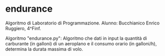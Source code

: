 # endurance


Algoritmo di Laboratorio di Programmazione. Alunno: Bucchianico Enrico Ruggiero, 4^Finf.



Algoritmo "endurance.py": Algoritmo che dati in input la quantità di carburante (in galloni) di un aeroplano e il consumo orario (in galloni/h), determina la durata massima di volo.
